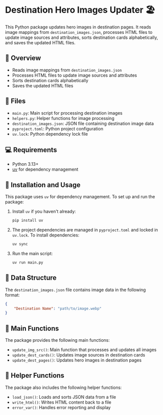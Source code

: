 # Destination Hero Images Updater 🏖️

This Python package updates hero images in destination pages. It reads image mappings from `destination_images.json`, processes HTML files to update image sources and attributes, sorts destination cards alphabetically, and saves the updated HTML files.

## 🧐 Overview

- Reads image mappings from `destination_images.json`
- Processes HTML files to update image sources and attributes
- Sorts destination cards alphabetically
- Saves the updated HTML files

## 📁 Files

- `main.py`: Main script for processing destination images
- `helpers.py`: Helper functions for image processing
- `destination_images.json`: JSON file containing destination image data
- `pyproject.toml`: Python project configuration
- `uv.lock`: Python dependency lock file

## 💻 Requirements

- Python 3.13+
- [uv](https://github.com/astral-sh/uv) for dependency management

## 🚀 Installation and Usage

This package uses `uv` for dependency management. To set up and run the package:

1. Install `uv` if you haven't already:

    ```bash
    pip install uv
    ```

2. The project dependencies are managed in `pyproject.toml` and locked in `uv.lock`. To install dependencies:

    ```bash
    uv sync
    ```

3. Run the main script:

    ```bash
    uv run main.py
    ```

## 📄 Data Structure

The `destination_images.json` file contains image data in the following format:

```json
{
    "Destination Name": "path/to/image.webp"
}
```

## 🧰 Main Functions

The package provides the following main functions:

- `update_img_src()`: Main function that processes and updates all images
- `update_dest_cards()`: Updates image sources in destination cards
- `update_dest_pages()`: Updates hero images in destination pages

## 🧰 Helper Functions

The package also includes the following helper functions:

- `load_json()`: Loads and sorts JSON data from a file
- `write_html()`: Writes HTML content back to a file
- `error_var()`: Handles error reporting and display

